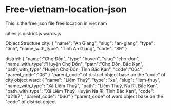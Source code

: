 # Free-vietnam-location-json

This is the free json file free location in viet nam

cities.js
district.js
wards.js

Object Structure
city:
    {
       "name": "An Giang",
        "slug": "an-giang",
        "type": "tinh",
        "name_with_type": "Tỉnh An Giang",
        "code": "89"
    }

district:
        {
           "name":"Chợ Đồn",
           "type":"huyen",
           "slug":"cho-don",
           "name_with_type":"Huyện Chợ Đồn",
           "path":"Chợ Đồn, Bắc Kạn",
           "path_with_type":"Huyện Chợ Đồn, Tỉnh Bắc Kạn",
           "code":"064",
           "parent_code":"06"
        }
"parent_code" of district object base on the "code" of city object
ward: 
    {
       "name": "Liêm Thuỷ",
        "type": "xa",
        "slug": "liem-thuy",
        "name_with_type": "Xã Liêm Thuỷ",
        "path": "Liêm Thuỷ, Na Rì, Bắc Kạn",
        "path_with_type": "Xã Liêm Thuỷ, Huyện Na Rì, Tỉnh Bắc Kạn",
        "code": "02197",
        "parent_code": "066"
    }
"parent_code" of ward object base on the "code" of district object
